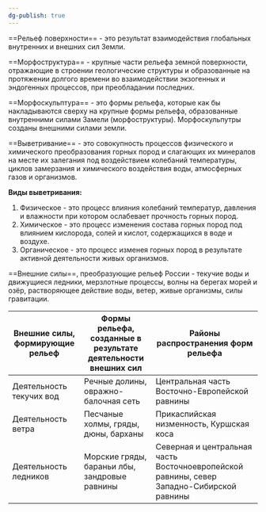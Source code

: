 ```yaml
---
dg-publish: true
---
```

==Рельеф поверхности== - это результат взаимодействия глобальных внутренних и внешних сил Земли.

==Морфоструктура== - крупные части рельефа земной поверхности, отражающие в строении геологические структуры и образованные на протяжении долгого времени во взаимодействии экзогенных и эндогенных процессов, при преобладании последних.

==Морфоскульптура== - это формы рельефа, которые как бы накладываются сверху на крупные формы рельефа, образованные внутренними силами Замели (морфоструктуры). Морфоскульпутры созданы внешними силами земли.

==Выветривание== - это совокупность процессов физического и химического преобразования горных пород и слагающих их минералов на месте их залегания под воздействием колебаний температуры, циклов замерзания и химического воздействия воды, атмосферных газов и организмов.

**Виды выветривания:**
1. Физическое - это процесс влияния колебаний температур, давления и влажности при котором ослабевает прочность горных пород.
2. Химическое - это процесс изменения состава горных пород под влиянием кислорода, солей и кислот, содержащихся в воде и воздухе.
3. Органическое - это процесс изменея горных пород в результате активной деятельности живых организмов.

==Внешние силы==, преобразующие рельеф России - текучие воды и движущиеся ледники, мерзлотные процессы, волны на берегах морей и озёр, растворяющее действие воды, ветер, живые организмы, силы гравитации.

| Внешние силы, формирующие рельеф | Формы рельефа, созданные в результате деятельности внешних сил | Районы распространения форм рельефа |
| ---- | ---- | ---- |
| Деятельность текучих вод | Речные долины, овражно-балочная сеть | Центральная часть Восточно-Европейской равнины<br> |
| Деятельность ветра | Песчаные холмы, гряды, дюны, барханы | Прикаспийская низменность, Куршская коса |
| Деятельность ледников | Морские гряды, бараньи лбы, зандровые равнины | Северная и центральная часть Восточноевропейской равнины, север Западно-Сибирской равнины |
